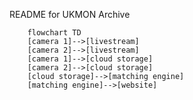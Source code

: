 README for UKMON Archive

```mermaid
    flowchart TD
    [camera 1]-->[livestream]
    [camera 2]-->[livestream]
    [camera 1]-->[cloud storage]
    [camera 2]-->[cloud storage]
    [cloud storage]-->[matching engine]
    [matching engine]-->[website]
```
